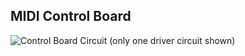 ## MIDI Control Board

![Control Board Circuit (only one driver circuit shown)](https://github.com/crunchysteve/SoleBot)
